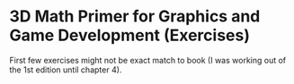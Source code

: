 # 3D Math Primer for Graphics and Game Development (Exercises)

First few exercises might not be exact match to book (I was working out of the 1st edition until chapter 4).
